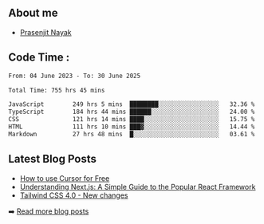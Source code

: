 ## About me
- [Prasenjit Nayak](https://prasen.dev) <br>

## Code Time : 
<!--START_SECTION:waka-->

```txt
From: 04 June 2023 - To: 30 June 2025

Total Time: 755 hrs 45 mins

JavaScript        249 hrs 5 mins  ████████░░░░░░░░░░░░░░░░░   32.36 %
TypeScript        184 hrs 44 mins ██████░░░░░░░░░░░░░░░░░░░   24.00 %
CSS               121 hrs 14 mins ████░░░░░░░░░░░░░░░░░░░░░   15.75 %
HTML              111 hrs 10 mins ███▓░░░░░░░░░░░░░░░░░░░░░   14.44 %
Markdown          27 hrs 48 mins  █░░░░░░░░░░░░░░░░░░░░░░░░   03.61 %
```

<!--END_SECTION:waka-->

## Latest Blog Posts
<!-- BLOG-POSTS:START -->
- [How to use Cursor for Free](https://github.com/StarKnightt/prasendev/blog/cursor-free)
- [Understanding Next.js: A Simple Guide to the Popular React Framework](https://github.com/StarKnightt/prasendev/blog/next-js-workflow)
- [Tailwind CSS 4.0 - New changes](https://github.com/StarKnightt/prasendev/blog/tailwindcss-4.0)

➡️ [Read more blog posts](https://prasen.dev/blog)
<!-- BLOG-POSTS:END -->


<!-- End of the README files :) --!>
